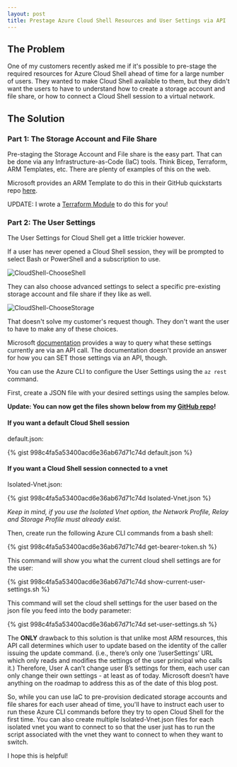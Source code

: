 ```yaml
---
layout: post
title: Prestage Azure Cloud Shell Resources and User Settings via API
---
```

## The Problem

One of my customers recently asked me if it's possible to pre-stage the required resources for Azure Cloud Shell ahead of time for a large number of users. They wanted to make Cloud Shell available to them, but they didn't want the users to have to understand how to create a storage account and file share, or how to connect a Cloud Shell session to a virtual network.

## The Solution

### Part 1: The Storage Account and File Share

Pre-staging the Storage Account and File share is the easy part. That can be done via any Infrastructure-as-Code (IaC) tools. Think Bicep, Terraform, ARM Templates, etc. There are plenty of examples of this on the web.  

Microsoft provides an ARM Template to do this in their GitHub quickstarts repo [here](https://github.com/Azure/azure-quickstart-templates/tree/master/quickstarts/microsoft.storage/storage-file-share).

UPDATE: I wrote a [Terraform Module](https://registry.terraform.io/modules/dsmithcloud/cloudshell-vnet/azurerm/latest) to do this for you!

### Part 2: The User Settings

The User Settings for Cloud Shell get a little trickier however.

If a user has never opened a Cloud Shell session, they will be prompted to select Bash or PowerShell and a subscription to use.

![CloudShell-ChooseShell](https://static1.squarespace.com/static/615dc349c2707f51b61f219f/t/615e0515ec87f70bed005198/1633551637480/CloudShell-ChooseShell.png)

They can also choose advanced settings to select a specific pre-existing storage account and file share if they like as well.

![CloudShell-ChooseStorage](https://static1.squarespace.com/static/615dc349c2707f51b61f219f/t/615e057853563e57c432fc7a/1633551736618/CloudShell-ChooseStorage.png)

That doesn't solve my customer's request though. They don't want the user to have to make any of these choices.

Microsoft [documentation](https://docs.microsoft.com/en-us/azure/cloud-shell/troubleshooting#personal-data-in-cloud-shell) provides a way to query what these settings currently are via an API call. The documentation doesn't provide an answer for how you can SET those settings via an API, though.

You can use the Azure CLI to configure the User Settings using the `az rest` command.

First, create a JSON file with your desired settings using the samples below.

**Update: You can now get the files shown below from my [GitHub repo](https://github.com/dsmithcloud/update-cloudshell-via-api)!**

#### If you want a default Cloud Shell session

default.json:

{% gist 998c4fa5a53400acd6e36ab67d71c74d default.json %}

#### If you want a Cloud Shell session connected to a vnet

Isolated-Vnet.json:

{% gist 998c4fa5a53400acd6e36ab67d71c74d Isolated-Vnet.json %}

_Keep in mind, if you use the Isolated Vnet option, the Network Profile, Relay and Storage Profile must already exist._

Then, create run the following Azure CLI commands from a bash shell:

{% gist 998c4fa5a53400acd6e36ab67d71c74d get-bearer-token.sh %}

This command will show you what the current cloud shell settings are for the user:

{% gist 998c4fa5a53400acd6e36ab67d71c74d show-current-user-settings.sh %}

This command will set the cloud shell settings for the user based on the json file you feed into the body parameter:

{% gist 998c4fa5a53400acd6e36ab67d71c74d set-user-settings.sh %}

The **ONLY** drawback to this solution is that unlike most ARM resources, this API call determines which user to update based on the identity of the caller issuing the update command. (i.e., there’s only one ‘/userSettings’ URL which only reads and modifies the settings of the user principal who calls it.) Therefore, User A can’t change user B’s settings for them, each user can only change their own settings - at least as of today. Microsoft doesn’t have anything on the roadmap to address this as of the date of this blog post.

So, while you can use IaC to pre-provision dedicated storage accounts and file shares for each user ahead of time, you'll have to instruct each user to run these Azure CLI commands before they try to open Cloud Shell for the first time. You can also create multiple Isolated-Vnet.json files for each isolated vnet you want to connect to so that the user just has to run the script associated with the vnet they want to connect to when they want to switch.

I hope this is helpful!

